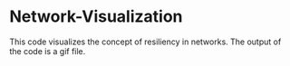 # Network-Visualization
This code visualizes the concept of resiliency in networks. The output of the code is a gif file.
